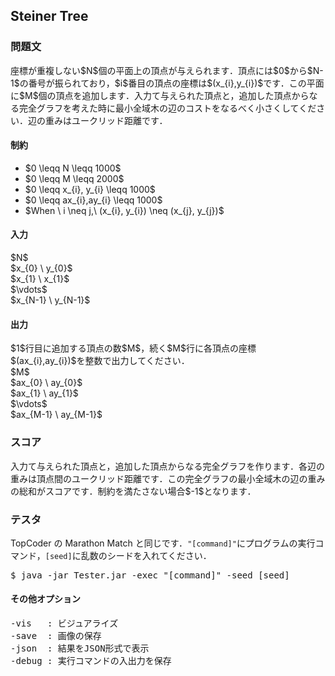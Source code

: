 <h2>Steiner Tree</h2>

<h3>問題文</h3>
座標が重複しない$N$個の平面上の頂点が与えられます．頂点には$0$から$N-1$の番号が振られており，$i$番目の頂点の座標は$(x_{i},y_{i})$です．この平面に$M$個の頂点を追加します．入力て与えられた頂点と，追加した頂点からなる完全グラフを考えた時に最小全域木の辺のコストをなるべく小さくしてください．辺の重みはユークリッド距離です．

<h4>制約</h4>
<ul>
<li>$0 \leqq N \leqq 1000$</li>
<li>$0 \leqq M \leqq 2000$</li>
<li>$0 \leqq x_{i}, y_{i} \leqq 1000$</li>
<li>$0 \leqq ax_{i},ay_{i} \leqq 1000$</li>
<li>$When \ i \neq j,\ (x_{i}, y_{i}) \neq (x_{j}, y_{j})$</li>
</ul>

<h4>入力</h4>
<div class = "iodata">
$N$<br>
$x_{0} \ y_{0}$<br>
$x_{1} \ x_{1}$<br>
$\vdots$<br>
$x_{N-1} \ y_{N-1}$<br>
</div>

<h4>出力</h4>
$1$行目に追加する頂点の数$M$，続く$M$行に各頂点の座標$(ax_{i},ay_{i})$を整数で出力してください．
<div class = "iodata">
$M$<br>
$ax_{0} \ ay_{0}$<br>
$ax_{1} \ ay_{1}$<br>
$\vdots$<br>
$ax_{M-1} \ ay_{M-1}$<br>
</div>

<h3>スコア</h3>
入力て与えられた頂点と，追加した頂点からなる完全グラフを作ります．各辺の重みは頂点間のユークリッド距離です．この完全グラフの最小全域木の辺の重みの総和がスコアです．制約を満たさない場合$-1$となります．

<h3>テスタ</h3>
TopCoder の Marathon Match と同じです．<code>"[command]"</code>にプログラムの実行コマンド，<code>[seed]</code>に乱数のシードを入れてください．
<div class = "iodata">
<pre>
$ java -jar Tester.jar -exec "[command]" -seed [seed]
</pre>
</div>

<h4>その他オプション</h4>
<pre>
-vis   : ビジュアライズ
-save  : 画像の保存
-json  : 結果をJSON形式で表示
-debug : 実行コマンドの入出力を保存
</pre>
